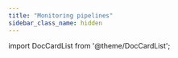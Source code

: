 ```yaml
---
title: "Monitoring pipelines"
sidebar_class_name: hidden
---
```


import DocCardList from '@theme/DocCardList';

<DocCardList />